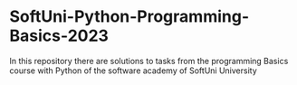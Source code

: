 # SoftUni-Python-Programming-Basics-2023
In this repository there are solutions to tasks from the programming Basics course with Python of the software academy of SoftUni University

